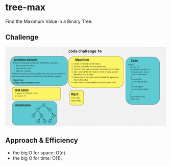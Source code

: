 # tree-max

Find the Maximum Value in a Binary Tree.

## Challenge

![whiteboard](./assets/code16.png)

## Approach & Efficiency

- the big O for space: O(n).
- the big O for time: O(1).
